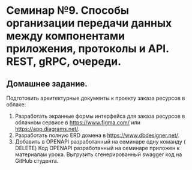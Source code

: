 # Семинар №9. Способы организации передачи данных между компонентами приложения, протоколы и API. REST, gRPC, очереди.

## Домашнее задание.

Подготовить архитектурные документы к проекту заказа ресурсов в облаке:

1. Разработать экранные формы интерфейса для заказа ресурсов в облачном сервисе в https://www.figma.com/ или https://app.diagrams.net/.
2. Разработать полную ERD домена в https://www.dbdesigner.net/.
3. Добавить в OPENAPI разработанный на семинаре одну команду ( DELETE) Код OPENAPI разработанный на семинаре приложен к материалам урока.
   Выгрузить сгенерированный swagger код на GitHub студента.
